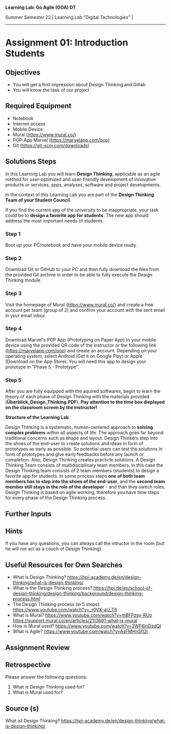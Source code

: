 <!--- Learning Lab: "Digital Technologies" DT
Author: Mert Ünal 		Date: 2022

-->



**Learning Lab: Go Agile (GOA) DT**   

Summer Semester 22 | Learning Lab "Digital Technologies" |  

***
# Assignment 01: Introduction Students

## Objectives
- You will get a first impression about Design Thinking and Gitlab
- You will know the task of our project

## Required Equipment
- Notebook
- Internet access
- Mobile Device
- Mural (<https://www.mural.co/>)
- POP-App Marvel (<https://marvelapp.com/pop>)
- Git (<https://git-scm.com/downloads>)

## Solutions Steps

In this Learning Lab you will learn **Design Thinking**, applicable as an agile method for user-optimized and user-friendly development of innovative products or services, apps, analyses, software and project developments.

In the context of this Learning Lab you are part of the **Design Thinking Team of your Student Council**.

If you find the current app of the university to be inappropriate, your task could be to **design a favorite app for students**. The new app should address the most important needs of students. 


### Step 1
Boot up your PC/notebook and have your mobile device ready.

### Step 2
Download Git or GitHub to your PC and then fully download the files from the provided Git archive in order to be able to fully execute the Design Thinking module.

### Step 3
Visit the homepage of Mural (https://www.mural.co/) and create a free account per team (group of 2) and confirm your account with the sent email in your email inbox.

### Step 4
Download Marvel's POP App (Prototyping on Paper App) to your mobile device using the provided QR code of the instructor or the following link (https://marvelapp.com/pop) and create an account.
Depending on your operating system, select Android (Get it on Google Play) or Apple (Download on the App Store). You will need this app to design your prototype in "Phase 5 - Prototype".

### Step 5
After you are fully equipped with the aquired softwares, begin to learn the theory of each phase of Design Thinking with the materials provided (**Überblick_Design_Thinking.PDF**). 
**Pay attention to the time box displayed on the classroom screen by the instructor!**



**Structure of the Learning Lab**

Design Thinking is a systematic, human-centered approach to **solving complex problems** within all aspects of life. The approach goes far beyond traditional concerns such as shape and layout. Design Thinkers step into the shoes of the end-user to create solutions and ideas in form of prototypes as early as possible. So potential users can test the solutions in form of prototypes and give early feedbacks before any launch or completion. Also, Design Thinking creates practicle solutions.
A Design Thinking Team consists of multidisciplinary team members. In this case the Design Thinking team consists of 2 team members (students) to design a favorite app for students. In some process steps **one of both team members has to step into the shoes of the end-user**, and the **second team member still stays in the role of the developer** - and than they switch roles. 
Design Thinking is based on agile working, therefore you have time steps for every phase of the Design Thinking process.




## Further Inputs

## Hints

If you have any questions, you can always call the intructor in the room (but he will not act as a couch of Design Thinking).


## Useful Resources for Own Searches

- What is Design Thinking? <https://hpi-academy.de/en/design-thinking/what-is-design-thinking/> 
- What is the Design Thinking process? <https://hpi.de/en/school-of-design-thinking/design-thinking/background/design-thinking-process.html>
- The Design Thinking process (in 5 steps): <https://www.youtube.com/watch?v=_r0VX-aU_T8>
- What is Mural? <https://www.youtube.com/watch?v=mBFFpsy-RUo> <https://support.mural.co/en/articles/2113691-what-is-mural>
- How is Mural used? <https://www.youtube.com/watch?v=3WF6lnDzdQI>
- What is Agile? <https://www.youtube.com/watch?v=AsFMHnSfI2I> 


## Assignment Review

## Retrospective
Please answer the following questions: 

1. What is Design Thinking used for?
2. What is Mural used for?

## Source (s)
What ist Design Thinking? https://hpi-academy.de/en/design-thinking/what-is-design-thinking/
